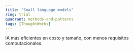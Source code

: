 ```yaml
---
title: "Small language models"
ring: trial
quadrant: methods-and-patterns
tags: [ThoughtWorks]
---
```


IA más eficientes en costo y tamaño, con menos requisitos computacionales.

